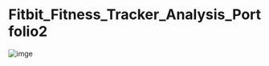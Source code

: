# Fitbit_Fitness_Tracker_Analysis_Portfolio2

![imge](https://github.com/rawanalqarni/Fitbit_Fitness_Tracker_Analysis_Portfolio2/tree/master/img.jpg)
